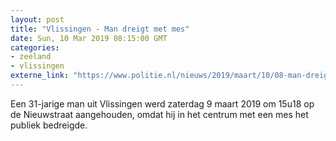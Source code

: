 ```yaml
---
layout: post
title: "Vlissingen - Man dreigt met mes"
date: Sun, 10 Mar 2019 08:15:00 GMT
categories: 
- zeeland 
- vlissingen 
externe_link: "https://www.politie.nl/nieuws/2019/maart/10/08-man-dreigt-met-mes.html"
---
```


Een 31-jarige man uit Vlissingen werd zaterdag 9 maart 2019 om 15u18 op de Nieuwstraat aangehouden, omdat hij in het centrum met een mes het publiek bedreigde.
